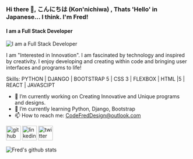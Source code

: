 ### Hi there 👋, こんにちは (Kon'nichiwa) , Thats 'Hello' in Japanese... I think. I'm Fred!
#### I am a Full Stack Developer
![I am a Full Stack Developer](https://png.pngtree.com/thumb_back/fh260/back_our/20190622/ourmid/pngtree-minimalistic-business-future-city-poster-background-image_230538.jpg)

I am "Interested in Innovation". I am fascinated by technology and inspired by creativity. I enjoy developing and creating within code and bringing user interfaces and programs to life!

Skills: PYTHON | DJANGO | BOOTSTRAP 5 | CSS 3 | FLEXBOX | HTML |5 | REACT | JAVASCIPT  

- 🔭 I’m currently working on Creating Innovative and Unique programs and designs. 
- 🌱 I’m currently learning Python, Django, Bootstrap 
- 📫 How to reach me: CodeFredDesign@outlook.com 


[<img src='https://cdn.jsdelivr.net/npm/simple-icons@3.0.1/icons/github.svg' alt='github' height='40'>](https://github.com/Fmorris825)  [<img src='https://cdn.jsdelivr.net/npm/simple-icons@3.0.1/icons/linkedin.svg' alt='linkedin' height='40'>](https://www.linkedin.com/in/https://www.linkedin.com/in/fred-morris-623107235//)  [<img src='https://cdn.jsdelivr.net/npm/simple-icons@3.0.1/icons/twitter.svg' alt='twitter' height='40'>](https://twitter.com/CodeFredDesign)  


![Fred's github stats](https://github-readme-stats.vercel.app/api?username=Fmorris825&show_icons=true&theme=dracula)
